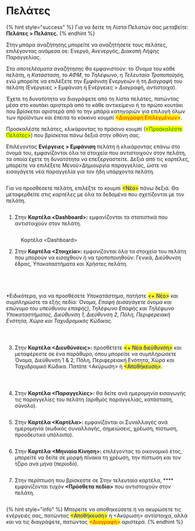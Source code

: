 # Πελάτες

{% hint style="success" %}
Για να δείτε τη Λίστα Πελατών σας μεταβείτε: **Πελάτες > Πελάτες.**
{% endhint %}

Στην μπάρα αναζήτησης μπορείτε να αναζητήσετε τους πελάτες, επιλέγοντας ανάμεσα σε: Ενεργό, Ανενεργός, Διακοπή Λήψης Παραγγελίας.

Στα _αποτελέσματα αναζήτησης_ θα εμφανιστούν: το _Όνομα_ του κάθε πελάτη, η _Κατάσταση_, το _ΑΦΜ_, το _Τηλέφωνο_, η _Τελευταία Τροποποίηση_, ενώ μπορείτε να επιλέξετε την _Εμφάνιση Ενεργειών_ ή τη _Διαγραφή_ του πελάτη (Ενέργειες > Εμφάνιση ή Ενέργειες > Διαγραφή, αντίστοιχα).&#x20;

Έχετε τη δυνατότητα να διαγράψετε από τη λίστα πελάτες, πατώντας μέσα στο κουτάκι αριστερά από το κάθε αντικείμενο ή το πρώτο κουτάκι που βρίσκεται αριστερά από το την μπάρα κατηγοριών για επιλογή όλων των προϊόντων και έπειτα το κόκκινο κουμπί <mark style="color:red;"><Διαγραφή Επιλεγμένων></mark>.&#x20;

Προσκαλέστε πελάτες, κλικάροντας το πράσινο κουμπί (<mark style="color:green;"><Προσκαλέστε Πελάτες></mark>) που βρίσκεται πάνω δεξιά στην οθόνη σας.

Επιλέγοντας **Ενέργειες > Εμφάνιση** πελάτη ή κλικάροντας επάνω στο όνομά του, εμφανίζονται όλα τα στοιχεία που αντιστοιχούν στον πελάτη, τα οποία έχετε τη δυνατότητα να επεξεργαστείτε. Δεξιά από τις καρτέλες, μπορείτε να επιλέξετε Μενού>Δημιουργία παραγγελίας, ώστε να εισαγάγετε νέα παραγγελία για τον ήδη υπάρχοντα πελάτη.&#x20;

<figure><img src="../.gitbook/assets/ScreenHunter 286.png" alt=""><figcaption></figcaption></figure>

&#x20;Για να προσθέσετε πελάτη, επιλέξτε το κουμπί <mark style="color:blue;"><Νέο></mark> πάνω δεξιά. Θα μεταφερθείτε στις _καρτέλες_ με όλα τα δεδομένα που σχετίζονται με τον πελάτη.&#x20;

<figure><img src="../.gitbook/assets/ScreenHunter 269.png" alt=""><figcaption></figcaption></figure>

1. Στην **Καρτέλα \<Dashboard>:** εμφανίζονται τα στατιστικά που αντιστοιχούν στον πελάτη.

<figure><img src="../.gitbook/assets/ScreenHunter 268.png" alt=""><figcaption><p>Καρτέλα &#x3C;Dashboard></p></figcaption></figure>

2. Στην **Καρτέλα <Στοιχεία>:** εμφανίζονται όλα τα στοιχεία του πελάτη που μπορούν να εισαχθούν ή να τροποποιηθούν: Γενικά, Διεύθυνση έδρας, Υποκαταστήματα και Χρήστες πελάτη.

<div>

<figure><img src="../.gitbook/assets/ScreenHunter 270.png" alt=""><figcaption></figcaption></figure>

 

<figure><img src="../.gitbook/assets/ScreenHunter 271.png" alt=""><figcaption></figcaption></figure>

 

<figure><img src="../.gitbook/assets/ScreenHunter 272.png" alt=""><figcaption></figcaption></figure>

 

<figure><img src="../.gitbook/assets/ScreenHunter 276.png" alt=""><figcaption></figcaption></figure>

</div>

\*Ειδικότερα, για να προσθέσετε _Υποκατάστημα_, πατήστε <mark style="color:blue;"><+ Νέο></mark> και συμπληρώστε τα εξής πεδία: _Όνομα, Επαφή (εισαγάγετε όνομα και επώνυμο του υπεύθυνου επαφής), Τηλέφωνο Επαφής και Τηλέφωνο Υποκαταστήματος, Διεύθυνση 1, Διεύθυνση 2, Πόλη, Περιφερειακή Ενότητα, Χώρα και Ταχυδρομικός Κώδικας._

<div>

<figure><img src="../.gitbook/assets/ScreenHunter 273.png" alt=""><figcaption></figcaption></figure>

 

<figure><img src="../.gitbook/assets/ScreenHunter 274.png" alt=""><figcaption></figcaption></figure>

 

<figure><img src="../.gitbook/assets/ScreenHunter 275.png" alt=""><figcaption></figcaption></figure>

</div>

3. Στην **Καρτέλα <Διευθύνσεις>:** προσθέτετε <mark style="color:blue;"><+ Νέα διεύθυνση></mark> και μεταφέρεστε σε ένα παράθυρο, όπου μπορείτε να συμπληρώσετε Όνομα, Διεύθυνση 1 & 2, Πόλη, Περιφερειακή Ενότητα, Χώρα και Ταχυδρομικό Κώδικα. Πατάτε <Ακύρωση> ή <mark style="color:blue;"><Αποθήκευση></mark>.

<figure><img src="../.gitbook/assets/ScreenHunter 279.png" alt=""><figcaption></figcaption></figure>

<div>

<figure><img src="../.gitbook/assets/ScreenHunter 280.png" alt=""><figcaption></figcaption></figure>

 

<figure><img src="../.gitbook/assets/ScreenHunter 281.png" alt=""><figcaption></figcaption></figure>

</div>

4. Στην **Καρτέλα <Παραγγελίες>:** θα δείτε ανά ημερομηνία εισαγωγής τις παραγγελίες του πελάτη (αριθμός παραγγελίας, κατάσταση, σύνολο).

<figure><img src="../.gitbook/assets/ScreenHunter 282.png" alt=""><figcaption></figcaption></figure>

5. Στην **Καρτέλα <Καρτέλα>:** εμφανίζονται οι Συναλλαγές ανά ημερομηνία (κωδικός συναλλαγής, σημειώσεις, χρέωση, πίστωση, προοδευτικό υπόλοιπο).

<figure><img src="../.gitbook/assets/ScreenHunter 283.png" alt=""><figcaption></figcaption></figure>

6. Στην **Καρτέλα** **<Μηνιαία Κίνηση>:** επιλέγοντας το οικονομικό έτος, μπορείτε να δείτε σε μορφή πίνακα τη χρέωση, την πίστωση και τον τζίρο ανά μήνα (περίοδο).

<figure><img src="../.gitbook/assets/ScreenHunter 284.png" alt=""><figcaption></figcaption></figure>

7. Στην περίπτωση που βρίσκεστε σε Στην τελευταία καρτέλα, **** εμφανίζονται τυχόν **<Πρόσθετα πεδία>** που αντιστοιχούν στον πελάτη.&#x20;

<figure><img src="../.gitbook/assets/ScreenHunter 285.png" alt=""><figcaption></figcaption></figure>

{% hint style="info" %}
Μπορείτε να αποθηκεύσετε ή να ακυρώσετε τις ενέργειές σας, πατώντας <mark style="color:blue;"><Αποθήκευση></mark> ή <Ακύρωση> αντίστοιχα, αλλά και να τις διαγράψετε, πατώντας <mark style="color:red;"><Διαγραφή></mark> αριστερά.
{% endhint %}

